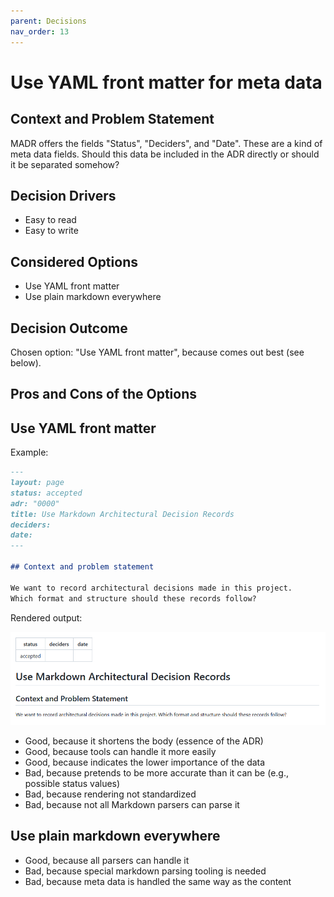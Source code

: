 ```yaml
---
parent: Decisions
nav_order: 13
---
```

# Use YAML front matter for meta data

## Context and Problem Statement

MADR offers the fields "Status", "Deciders", and "Date".
These are a kind of meta data fields.
Should this data be included in the ADR directly or should it be separated somehow?

## Decision Drivers

* Easy to read
* Easy to write

## Considered Options

* Use YAML front matter
* Use plain markdown everywhere

## Decision Outcome

Chosen option: "Use YAML front matter", because comes out best (see below).

## Pros and Cons of the Options

## Use YAML front matter

Example:

```markdown
---
layout: page
status: accepted
adr: "0000"
title: Use Markdown Architectural Decision Records
deciders:
date:
---

## Context and problem statement

We want to record architectural decisions made in this project.
Which format and structure should these records follow?
```

Rendered output:

![adr-013 rendered output](0013-example.png)

* Good, because it shortens the body (essence of the ADR)
* Good, because tools can handle it more easily
* Good, because indicates the lower importance of the data
* Bad, because pretends to be more accurate than it can be (e.g., possible status values)
* Bad, because rendering not standardized
* Bad, because not all Markdown parsers can parse it

## Use plain markdown everywhere

* Good, because all parsers can handle it
* Bad, because special markdown parsing tooling is needed
* Bad, because meta data is handled the same way as the content

<!-- markdownlint-disable-file MD013 -->
